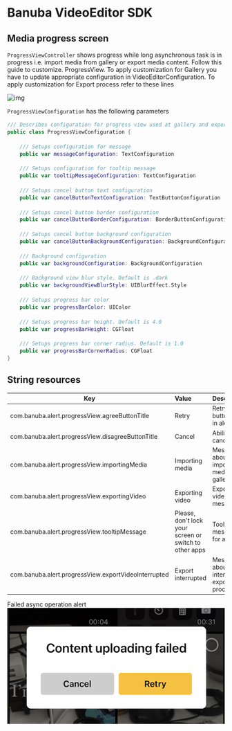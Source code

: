 # Banuba VideoEditor SDK
## Media progress screen

```ProgressViewController``` shows progress while long asynchronous task is in progress i.e. import media from gallery or export media content. Follow this guide to customize. ProgressView. To apply customization for Gallery you have to update appropriate configuration in VideoEditorConfiguration. To apply customization for Export process refer to these lines

![img](screenshots/ProgressViewConfiguration.png)

```ProgressViewConfiguration``` has the following parameters
```swift
/// Describes configuration for progress view used at gallery and export
public class ProgressViewConfiguration {

    /// Setups configuration for message
    public var messageConfiguration: TextConfiguration

    /// Setups configuration for tooltip message
    public var tooltipMessageConfiguration: TextConfiguration

    /// Setups cancel button text configuration
    public var cancelButtonTextConfiguration: TextButtonConfiguration

    /// Setups cancel button border configuration
    public var cancelButtonBorderConfiguration: BorderButtonConfiguration

    /// Setups cancel button background configuration
    public var cancelButtonBackgroundConfiguration: BackgroundConfiguration

    /// Background configuration
    public var backgroundConfiguration: BackgroundConfiguration

    /// Background view blur style. Default is .dark
    public var backgroundViewBlurStyle: UIBlurEffect.Style

    /// Setups progress bar color
    public var progressBarColor: UIColor

    /// Setups progress bar height. Default is 4.0
    public var progressBarHeight: CGFloat

    /// Setups progress bar corner radius. Default is 1.0
    public var progressBarCornerRadius: CGFloat
}
```  

## String resources

| Key        |      Value      |   Description |
| ------------- | :----------- | :------------- |
| com.banuba.alert.progressView.agreeButtonTitle | Retry | Retry button title in alert
| com.banuba.alert.progressView.disagreeButtonTitle | Cancel | Ability to cancel
| com.banuba.alert.progressView.importingMedia | Importing media | Message about importing media in gallery
| com.banuba.alert.progressView.exportingVideo | Exporting video | Exporting video message
| com.banuba.alert.progressView.tooltipMessage | Please, don't lock your screen or switch to other apps | Tooltip message for a user
| com.banuba.alert.progressView.exportVideoInterrupted | Export interrupted | Message about error interrupting export process

Failed async operation alert
![img](screenshots/ContentUploadingFailedAlert.png)

